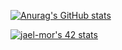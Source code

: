 [![Anurag's GitHub stats](https://github-readme-stats.vercel.app/api?username=ulfberht101&count_private=true&show_icons=true)](https://github.com/anuraghazra/github-readme-stats)

[![jael-mor's 42 stats](https://badge.mediaplus.ma/binary/jael-mor)](https://github.com/oakoudad/badge42)
